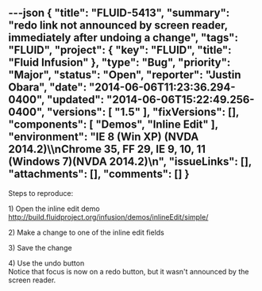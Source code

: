 ---json
{
  "title": "FLUID-5413",
  "summary": "redo link not announced by screen reader, immediately after undoing a change",
  "tags": "FLUID",
  "project": {
    "key": "FLUID",
    "title": "Fluid Infusion"
  },
  "type": "Bug",
  "priority": "Major",
  "status": "Open",
  "reporter": "Justin Obara",
  "date": "2014-06-06T11:23:36.294-0400",
  "updated": "2014-06-06T15:22:49.256-0400",
  "versions": [
    "1.5"
  ],
  "fixVersions": [],
  "components": [
    "Demos",
    "Inline Edit"
  ],
  "environment": "IE 8 (Win XP) (NVDA 2014.2)\\\nChrome 35, FF 29, IE 9, 10, 11 (Windows 7)(NVDA 2014.2)\n",
  "issueLinks": [],
  "attachments": [],
  "comments": []
}
---
Steps to reproduce:

1\) Open the inline edit demo\
<http://build.fluidproject.org/infusion/demos/inlineEdit/simple/>

2\) Make a change to one of the inline edit fields

3\) Save the change

4\) Use the undo button\
Notice that focus is now on a redo button, but it wasn't announced by the screen reader.

        